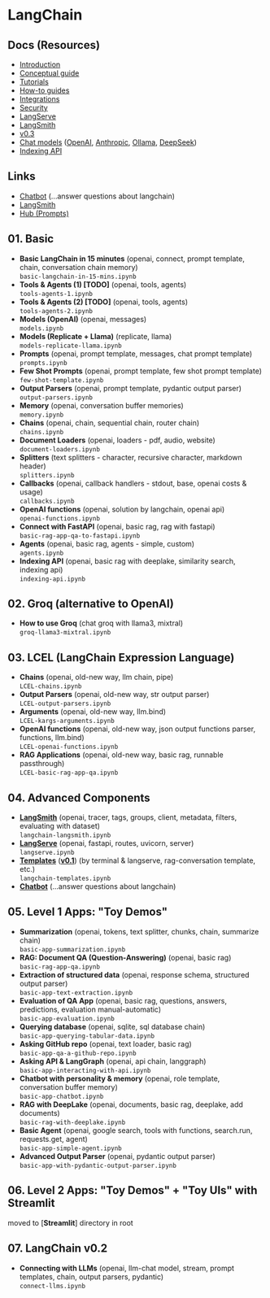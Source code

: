 # LangChain

## Docs (Resources)

- [Introduction](https://python.langchain.com/docs/introduction/)
- [Conceptual guide](https://python.langchain.com/docs/concepts/)
- [Tutorials](https://python.langchain.com/docs/tutorials/)
- [How-to guides](https://python.langchain.com/docs/how_to/)
- [Integrations](https://python.langchain.com/docs/integrations/providers/)
- [Security](https://python.langchain.com/docs/security/)
- [LangServe](https://python.langchain.com/docs/langserve/)
- [LangSmith](https://docs.smith.langchain.com/)
- [v0.3](https://python.langchain.com/docs/versions/v0_3/)
- [Chat models](https://python.langchain.com/docs/integrations/chat/)
   ([OpenAI](https://python.langchain.com/docs/integrations/chat/openai/),
   [Anthropic](https://python.langchain.com/docs/integrations/chat/anthropic/),
   [Ollama](https://python.langchain.com/docs/integrations/chat/ollama/),
   [DeepSeek](https://python.langchain.com/docs/integrations/chat/deepseek/))
- [Indexing API](https://python.langchain.com/docs/how_to/indexing/)

## Links

- [Chatbot](https://chat.langchain.com/) (...answer questions about langchain)
- [LangSmith](https://smith.langchain.com/)
- [Hub (Prompts)](https://smith.langchain.com/hub)

## 01. Basic

- **Basic LangChain in 15 minutes** (openai, connect, prompt template, chain, conversation chain memory)<br>`basic-langchain-in-15-mins.ipynb`
- **Tools & Agents (1) [TODO]** (openai, tools, agents)<br>`tools-agents-1.ipynb`
- **Tools & Agents (2) [TODO]** (openai, tools, agents)<br>`tools-agents-2.ipynb`
- **Models (OpenAI)** (openai, messages)<br>`models.ipynb`
- **Models (Replicate + Llama)** (replicate, llama)<br>`models-replicate-llama.ipynb`
- **Prompts** (openai, prompt template, messages, chat prompt template)<br>`prompts.ipynb`
- **Few Shot Prompts** (openai, prompt template, few shot prompt template)<br>`few-shot-template.ipynb`
- **Output Parsers** (openai, prompt template, pydantic output parser)<br>`output-parsers.ipynb`
- **Memory** (openai, conversation buffer memories)<br>`memory.ipynb`
- **Chains** (openai, chain, sequential chain, router chain)<br>`chains.ipynb`
- **Document Loaders** (openai, loaders - pdf, audio, website)<br>`document-loaders.ipynb`
- **Splitters** (text splitters - character, recursive character, markdown header)<br>`splitters.ipynb`
- **Callbacks** (openai, callback handlers - stdout, base, openai costs & usage)<br>`callbacks.ipynb`
- **OpenAI functions** (openai, solution by langchain, openai api)<br>`openai-functions.ipynb`
- **Connect with FastAPI** (openai, basic rag, rag with fastapi)<br>`basic-rag-app-qa-to-fastapi.ipynb`
- **Agents** (openai, basic rag, agents - simple, custom)<br>`agents.ipynb`
- **Indexing API** (openai, basic rag with deeplake, similarity search, indexing api)<br>`indexing-api.ipynb`

## 02. Groq (alternative to OpenAI)

- **How to use Groq** (chat groq with llama3, mixtral)<br>`groq-llama3-mixtral.ipynb`

## 03. LCEL (LangChain Expression Language)

- **Chains** (openai, old-new way, llm chain, pipe)<br>`LCEL-chains.ipynb`
- **Output Parsers** (openai, old-new way, str output parser)<br>`LCEL-output-parsers.ipynb`
- **Arguments** (openai, old-new way, llm.bind)<br>`LCEL-kargs-arguments.ipynb`
- **OpenAI functions** (openai, old-new way, json output functions parser, functions, llm.bind)<br>`LCEL-openai-functions.ipynb`
- **RAG Applications** (openai, old-new way, basic rag, runnable passthrough)<br>`LCEL-basic-rag-app-qa.ipynb`

## 04. Advanced Components

- **[LangSmith](https://docs.smith.langchain.com/)** (openai, tracer, tags, groups, client, metadata, filters, evaluating with dataset)<br>`langchain-langsmith.ipynb`
- **[LangServe](https://python.langchain.com/docs/langserve/)** (openai, fastapi, routes, uvicorn, server)<br>`langserve.ipynb`
- **[Templates](https://templates.langchain.com/)** (**[v0.1](https://python.langchain.com/v0.1/docs/templates/)**) (by terminal & langserve, rag-conversation template, etc.)<br>`langchain-templates.ipynb`
- **[Chatbot](https://chat.langchain.com/)** (...answer questions about langchain)

## 05. Level 1 Apps: "Toy Demos"

- **Summarization** (openai, tokens, text splitter, chunks, chain, summarize chain)<br>`basic-app-summarization.ipynb`
- **RAG: Document QA (Question-Answering)** (openai, basic rag)<br>`basic-rag-app-qa.ipynb`
- **Extraction of structured data** (openai, response schema, structured output parser)<br>`basic-app-text-extraction.ipynb`
- **Evaluation of QA App** (openai, basic rag, questions, answers, predictions, evaluation manual-automatic)<br>`basic-app-evaluation.ipynb`
- **Querying database** (openai, sqlite, sql database chain)<br>`basic-app-querying-tabular-data.ipynb`
- **Asking GitHub repo** (openai, text loader, basic rag)<br>`basic-app-qa-a-github-repo.ipynb`
- **Asking API & LangGraph** (openai, api chain, langgraph)<br>`basic-app-interacting-with-api.ipynb`
- **Chatbot with personality & memory** (openai, role template, conversation buffer memory)<br>`basic-app-chatbot.ipynb`
- **RAG with DeepLake** (openai, documents, basic rag, deeplake, add documents)<br>`basic-rag-with-deeplake.ipynb`
- **Basic Agent** (openai, google search, tools with functions, search.run, requests.get, agent)<br>`basic-app-simple-agent.ipynb`
- **Advanced Output Parser** (openai, pydantic output parser)<br>`basic-app-with-pydantic-output-parser.ipynb`

## 06. Level 2 Apps: "Toy Demos" + "Toy UIs" with Streamlit
moved to [**Streamlit**] directory in root

## 07. LangChain v0.2

- **Connecting with LLMs** (openai, llm-chat model, stream, prompt templates, chain, output parsers, pydantic)<br>`connect-llms.ipynb`